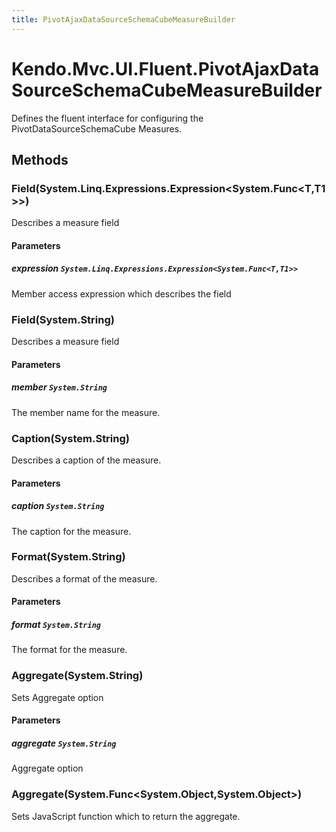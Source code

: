 ```yaml
---
title: PivotAjaxDataSourceSchemaCubeMeasureBuilder
---
```


# Kendo.Mvc.UI.Fluent.PivotAjaxDataSourceSchemaCubeMeasureBuilder
Defines the fluent interface for configuring the PivotDataSourceSchemaCube Measures.




## Methods


### Field(System.Linq.Expressions.Expression\<System.Func\<T,T1\>\>)
Describes a measure field


#### Parameters

##### expression `System.Linq.Expressions.Expression<System.Func<T,T1>>`
Member access expression which describes the field





### Field(System.String)
Describes a measure field


#### Parameters

##### member `System.String`
The member name for the measure.





### Caption(System.String)
Describes a caption of the measure.


#### Parameters

##### caption `System.String`
The caption for the measure.





### Format(System.String)
Describes a format of the measure.


#### Parameters

##### format `System.String`
The format for the measure.





### Aggregate(System.String)
Sets Aggregate option


#### Parameters

##### aggregate `System.String`
Aggregate option





### Aggregate(System.Func\<System.Object,System.Object\>)
Sets JavaScript function which to return the aggregate.






